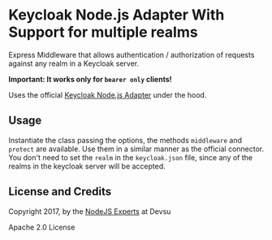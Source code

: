 # Keycloak Node.js Adapter With Support for multiple realms

Express Middleware that allows authentication / authorization of requests against any realm in a Keycloak server.

**Important: It works only for `bearer only` clients!**

Uses the official [Keycloak Node.js Adapter](https://github.com/keycloak/keycloak-nodejs-connect) under the hood.

## Usage

Instantiate the class passing the options, the methods `middleware` and `protect` are available. Use them in a similar manner as the official connector. You don't need to set the `realm` in the `keycloak.json` file, since any of the realms in the keycloak server will be accepted.

## License and Credits

Copyright 2017, by the [NodeJS Experts](https://devsu.com) at Devsu

Apache 2.0 License